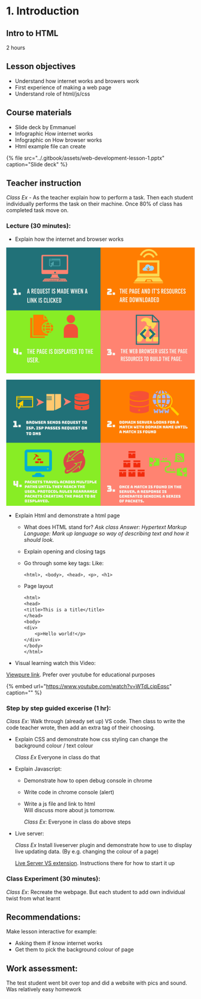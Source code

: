 # 1. Introduction

## Intro to HTML

2 hours

## Lesson objectives

* Understand how internet works and browers work
* First experience of making a web page
* Understand role of html/js/css

## Course materials

* Slide deck by Emmanuel
* Infographic How internet works
* Infographic on How browser works
* Html example file can create

{% file src="../.gitbook/assets/web-development-lesson-1.pptx" caption="Slide deck" %}

## Teacher instruction

_Class Ex_ - As the teacher explain how to perform a task. Then each student individually performs the task on their machine. Once 80% of class has completed task move on.

### Lecture \(30 minutes\):

* Explain how the internet and browser works

![](../.gitbook/assets/web-dev-lesson-internet-infographic.jpg)

![](../.gitbook/assets/web-dev-lesson-browser-infographic.jpg)

* Explain Html and demonstrate a html page
  * What does HTML stand for? _Ask class  Answer: Hypertext Markup Language: Mark up language so way of describing text and how it should look._
  * Explain opening and closing tags
  * Go through some key tags: Like:

    ```markup
    <html>, <body>, <head>, <p>, <h1>
    ```

  * Page layout

    ```markup
    <html>
    <head>
    <title>This is a title</title>
    </head>
    <body>
    <div>
        <p>Hello world!</p>
    </div>
    </body>
    </html>
    ```
* Visual learning watch this Video:

[Viewpure link](http://www.viewpure.com/WTdLcipEqsc?start=0&end=0). Prefer over youtube for educational purposes

{% embed url="https://www.youtube.com/watch?v=WTdLcipEqsc" caption="" %}

### Step by step guided excerise \(1 hr\):

_Class Ex_: Walk through \(already set up\) VS code. Then class to write the code teacher wrote, then add an extra tag of their choosing.

* Explain CSS and demonstrate how css styling can change the background colour / text colour  

  _Class Ex_ Everyone in class do that

* Explain Javascript:
  * Demonstrate how to open debug console in chrome
  * Write code in chrome console \(alert\)
  * Write a js file and link to html  
    Will discuss more about js tomorrow.

    _Class Ex_: Everyone in class do above steps
* Live server:

  _Class Ex_ Install liveserver plugin and demonstrate how to use to display live updating data. \(By e.g. changing the colour of a page\)

  [Live Server VS extension](https://marketplace.visualstudio.com/items?itemName=ritwickdey.LiveServer). Instructions there for how to start it up

### Class Experiment \(30 minutes\):

_Class Ex_: Recreate the webpage. But each student to add own individual twist from what learnt

## Recommendations:

Make lesson interactive for example:

* Asking them if know internet works
* Get them to pick the background colour of page 

## Work assessment:

The test student went bit over top and did a website with pics and sound. Was relatively easy homework

